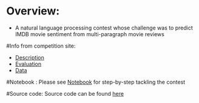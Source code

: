 # Overview:
*  A natural language processing contest whose challenge was to predict IMDB movie sentiment from multi-paragraph movie reviews
	
#Info from competition site:
*  [Description](https://www.kaggle.com/c/word2vec-nlp-tutorial)
*  [Evaluation](https://www.kaggle.com/c/word2vec-nlp-tutorial/details/evaluation) 
*  [Data](https://www.kaggle.com/c/word2vec-nlp-tutorial/data)
	
#Notebook :
Please see [Notebook](https://github.com/tranlyvu/kaggle/blob/master/Bag%20of%20Words%20Meets%20Bags%20of%20Popcorn/notebook/bag%20of%20words%20meet%20bag%20of%20porncorn.ipynb) for step-by-step tackling the contest
	
#Source code:
Source code can be found [here](https://github.com/tranlyvu/kaggle/tree/master/Bag%20of%20Words%20Meets%20Bags%20of%20Popcorn/main)
